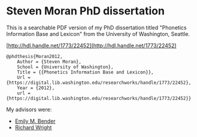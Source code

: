 # Steven Moran PhD dissertation

This is a searchable PDF version of my PhD dissertation titled "Phonetics Information Base and Lexicon" from the University of Washington, Seattle.

[http://hdl.handle.net/1773/22452](http://hdl.handle.net/1773/22452)

```
@phdthesis{Moran2012,
	Author = {Steven Moran},
	School = {University of Washington},
	Title = {{Phonetics Information Base and Lexicon}},
	Url = {https://digital.lib.washington.edu/researchworks/handle/1773/22452},
	Year = {2012},
	url = {https://digital.lib.washington.edu/researchworks/handle/1773/22452}}
```

My advisors were:

* [Emily M. Bender](https://faculty.washington.edu/ebender/)
* [Richard Wright](https://linguistics.washington.edu/people/richard-wright)







